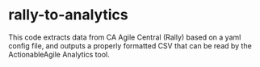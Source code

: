 # rally-to-analytics
This code extracts data from CA Agile Central (Rally) based on a yaml config file, and outputs a properly formatted CSV that can be read by the ActionableAgile Analytics tool.
